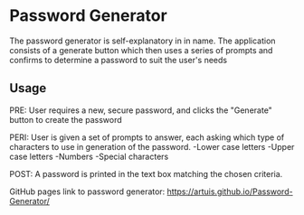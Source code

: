 # Password Generator

The password generator is self-explanatory in in name. The application consists of a generate button which then uses a series of prompts and confirms to determine a password to suit the user's needs

## Usage

PRE:  User requires a new, secure password, and clicks the "Generate" button to create the password

PERI: User is given a set of prompts to answer, each asking which type of characters to use in generation of the password.
      -Lower case letters
      -Upper case letters
      -Numbers
      -Special characters
      
POST: A password is printed in the text box matching the chosen criteria.

GitHub pages link to password generator: https://artuis.github.io/Password-Generator/
